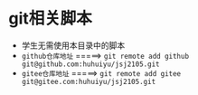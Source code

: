 # git相关脚本

- 学生无需使用本目录中的脚本
- `github仓库地址` =====> `git remote add github git@github.com:huhuiyu/jsj2105.git`
- `gitee仓库地址` =====> `git remote add gitee git@gitee.com:huhuiyu/jsj2105.git`
